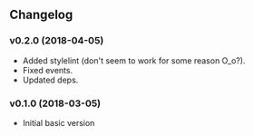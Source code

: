 ## Changelog

### v0.2.0 (2018-04-05)

- Added stylelint (don't seem to work for some reason O_o?).
- Fixed events.
- Updated deps.

### v0.1.0 (2018-03-05)

- Initial basic version
